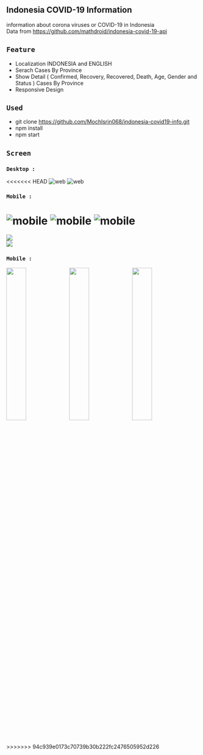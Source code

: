 ## Indonesia COVID-19 Information

information about corona viruses or COVID-19 in Indonesia<br/>
Data from https://github.com/mathdroid/indonesia-covid-19-api

## `Feature`
- Localization INDONESIA and ENGLISH
- Serach Cases By Province
- Show Detail ( Confirmed, Recovery, Recovered, Death, Age, Gender and Status ) Cases By Province
- Responsive Design

## `Used`
- git clone https://github.com/MochIsrin068/indonesia-covid19-info.git
- npm install
- npm start
  
## `Screen`

### `Desktop : `

<<<<<<< HEAD
![web](./screen/desktop.png)
![web](./screen/desktop_prov.png)

### `Mobile : `

![mobile](./screen/mobile_home.png)
![mobile](./screen/mobile_home_prov.png)
![mobile](./screen/mobile_detail.png)
=======
<img src="/screen/desktop.png"/><br/>
<img src="/screen/desktop_prov.png"/>

### `Mobile : `

<img src="/screen/mobile_home.png" width="32%"/>
<img src="/screen/mobile_home_prov.png" width="32%"/>
<img src="/screen/mobile_detail.png" width="32%"/>
>>>>>>> 94c939e0173c70739b30b222fc2476505952d226
